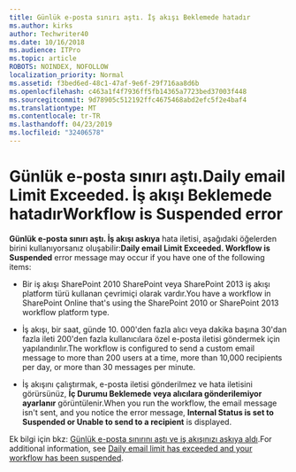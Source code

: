 ```yaml
---
title: Günlük e-posta sınırı aştı. İş akışı Beklemede hatadır
ms.author: kirks
author: Techwriter40
ms.date: 10/16/2018
ms.audience: ITPro
ms.topic: article
ROBOTS: NOINDEX, NOFOLLOW
localization_priority: Normal
ms.assetid: f3bed6ed-48c1-47af-9e6f-29f716aa8d6b
ms.openlocfilehash: c463a1f4f7936ff5fb14365a7723bed37003f448
ms.sourcegitcommit: 9d78905c512192ffc4675468abd2efc5f2e4baf4
ms.translationtype: MT
ms.contentlocale: tr-TR
ms.lasthandoff: 04/23/2019
ms.locfileid: "32406578"
---
```

# <a name="daily-email-limit-exceeded-workflow-is-suspended-error"></a><span data-ttu-id="e6f5f-103">Günlük e-posta sınırı aştı.</span><span class="sxs-lookup"><span data-stu-id="e6f5f-103">Daily email Limit Exceeded.</span></span> <span data-ttu-id="e6f5f-104">İş akışı Beklemede hatadır</span><span class="sxs-lookup"><span data-stu-id="e6f5f-104">Workflow is Suspended error</span></span>

 <span data-ttu-id="e6f5f-105">**Günlük e-posta sınırı aştı. İş akışı askıya** hata iletisi, aşağıdaki öğelerden birini kullanıyorsanız oluşabilir:</span><span class="sxs-lookup"><span data-stu-id="e6f5f-105">**Daily email Limit Exceeded. Workflow is Suspended** error message may occur if you have one of the following items:</span></span> 
  
- <span data-ttu-id="e6f5f-106">Bir iş akışı SharePoint 2010 SharePoint veya SharePoint 2013 iş akışı platform türü kullanan çevrimiçi olarak vardır.</span><span class="sxs-lookup"><span data-stu-id="e6f5f-106">You have a workflow in SharePoint Online that's using the SharePoint 2010 or SharePoint 2013 workflow platform type.</span></span>
    
- <span data-ttu-id="e6f5f-107">İş akışı, bir saat, günde 10. 000'den fazla alıcı veya dakika başına 30'dan fazla ileti 200'den fazla kullanıcılara özel e-posta iletisi göndermek için yapılandırılır.</span><span class="sxs-lookup"><span data-stu-id="e6f5f-107">The workflow is configured to send a custom email message to more than 200 users at a time, more than 10,000 recipients per day, or more than 30 messages per minute.</span></span>
    
- <span data-ttu-id="e6f5f-108">İş akışını çalıştırmak, e-posta iletisi gönderilmez ve hata iletisini görürsünüz, **İç Durumu Beklemede veya alıcılara gönderilemiyor ayarlanır** görüntülenir.</span><span class="sxs-lookup"><span data-stu-id="e6f5f-108">When you run the workflow, the email message isn't sent, and you notice the error message, **Internal Status is set to Suspended or Unable to send to a recipient** is displayed.</span></span> 
    
<span data-ttu-id="e6f5f-109">Ek bilgi için bkz: [Günlük e-posta sınırını aştı ve iş akışınızı askıya aldı](https://go.microsoft.com/fwlink/?Linkid=2031137).</span><span class="sxs-lookup"><span data-stu-id="e6f5f-109">For additional information, see [Daily email limit has exceeded and your workflow has been suspended](https://go.microsoft.com/fwlink/?Linkid=2031137).</span></span>
  
